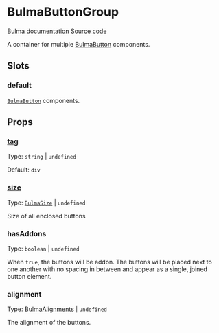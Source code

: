 # BulmaButtonGroup

[Bulma documentation](https://bulma.io/documentation/elements/button/#list-of-buttons)
[Source code](https://github.com/csc530/vuebulma/blob/main/src/components/containers/BulmaButtonGroup.vue)

A container for multiple [BulmaButton](BulmaButton.md) components.

## Slots

### default

[`BulmaButton`](BulmaButton.md) components.

## Props

### [tag](../types/common_types.md#tag)

Type: `string` | `undefined`

Default: `div`

### [size](../types/common_types.md#bulmasize)

Type: [`BulmaSize`](../types/common_types.md#bulmasize) | `undefined`

Size of all enclosed buttons

### hasAddons

Type: `boolean` | `undefined`

When `true`, the buttons will be addon. The buttons will be placed next to one another with no spacing in between and
appear as a single, joined button element.

### alignment

Type: [BulmaAlignments](../types/common_types.md#bulmaalignments) | `undefined`

The alignment of the buttons.

